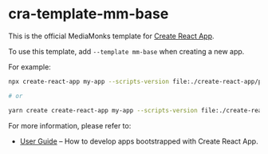 # cra-template-mm-base

This is the official MediaMonks template for [Create React App](https://github.com/facebook/create-react-app).

To use this template, add `--template mm-base` when creating a new app.

For example:

```sh
npx create-react-app my-app --scripts-version file:./create-react-app/packages/react-scripts --template file:./cra-template-mm-base

# or

yarn create create-react-app my-app --scripts-version file:./create-react-app/packages/react-scripts --template file:./cra-template-mm-base
```

For more information, please refer to:

- [User Guide](https://create-react-app.dev) – How to develop apps bootstrapped with Create React App.
